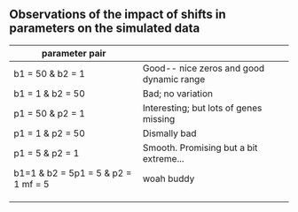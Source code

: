 ## Observations of the impact of shifts in parameters on the simulated data

| parameter pair                       |                                          |
|--------------------------------------|------------------------------------------|
| b1 = 50 & b2 = 1                     | Good-- nice zeros and good dynamic range |
| b1 = 1 & b2 = 50                     | Bad; no variation                        |
| p1 = 50 & p2 = 1                     | Interesting; but lots of genes missing   |
| p1 = 1 & p2 = 50                     | Dismally bad                             |
| p1 = 5 & p2 = 1                      | Smooth. Promising but a bit extreme...   |
|  b1=1 & b2 = 5p1 = 5 & p2 = 1 mf = 5 | woah buddy                               |
|                                      |                                          |
|                                      |                                          |
|                                      |                                          |

